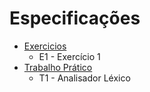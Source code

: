 # Especificações

+ [Exercicios](exercicios)
  + E1 - Exercício 1
+ [Trabalho Prático](trabalho-pratico)
  + T1 - Analisador Léxico


